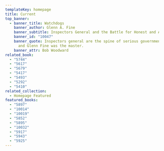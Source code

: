 ```yaml
---
templateKey: homepage
title: Current
top_banner:
  - banner_title: Watchdogs
    banner_author: Glenn A. Fine
    banner_subtitle: Inspectors General and the Battle for Honest and Accountable Government
    banner_id: "10047"
    banner_quote: Inspectors general are the spine of serious government oversight,
      and Glenn Fine was the master.
    banner_attr: Bob Woodward
related_book:
  - "5744"
  - "5617"
  - "5679"
  - "5417"
  - "5493"
  - "5292"
  - "5410"
related_collection:
  - Homepage Featured
featured_books:
  - "5897"
  - "10014"
  - "10019"
  - "5852"
  - "5895"
  - "10032"
  - "5917"
  - "5943"
  - "5925"
---
```

